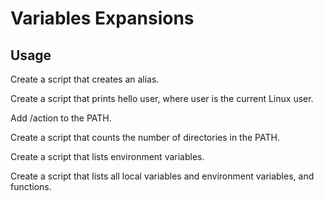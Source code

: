 # Variables Expansions

## Usage

Create a script that creates an alias.

Create a script that prints hello user, where user is the current Linux user.

Add /action to the PATH.

Create a script that counts the number of directories in the PATH.

Create a script that lists environment variables.

Create a script that lists all local variables and environment variables, and functions.
